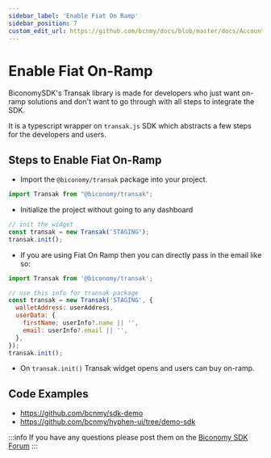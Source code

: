```yaml
---
sidebar_label: 'Enable Fiat On Ramp'
sidebar_position: 7
custom_edit_url: https://github.com/bcnmy/docs/blob/master/docs/Account/fiatonramp.md
---
```


# Enable Fiat On-Ramp

BiconomySDK's Transak library is made for developers who just want on-ramp solutions and don't want to go through with all steps to integrate the SDK.

It is a typescript wrapper on `transak.js` SDK which abstracts a few steps for the developers and users.

## Steps to Enable Fiat On-Ramp

- Import the `@biconomy/transak` package into your project.

```js
import Transak from "@biconomy/transak";
```

- Initialize the project without going to any dashboard

```js
// init the widget
const transak = new Transak('STAGING');
transak.init();
```

- If you are using Fiat On Ramp then you can directly pass in the email like so:

```js
import Transak from '@biconomy/transak';

// use this info for transak package
const transak = new Transak('STAGING', {
  walletAddress: userAddress,
  userData: {
    firstName: userInfo?.name || '',
    email: userInfo?.email || '',
  },
});
transak.init();
```

- On `transak.init()` Transak widget opens and users can buy on-ramp.


## Code Examples

- https://github.com/bcnmy/sdk-demo
- https://github.com/bcnmy/hyphen-ui/tree/demo-sdk

:::info
If you have any questions please post them on the [Biconomy SDK Forum](https://forum.biconomy.io/)
:::
